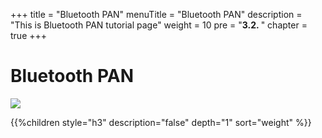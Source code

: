 +++
title = "Bluetooth PAN"
menuTitle = "Bluetooth PAN"
description = "This is Bluetooth PAN tutorial page"
weight = 10 
pre = "<b>3.2. </b>"
chapter = true
+++

# Bluetooth PAN

![](/images/networks/pan0_pict2.png)

{{%children style="h3" description="false" depth="1" sort="weight" %}}
